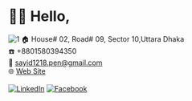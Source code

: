 # :raising_hand_man: Hello,
![1](https://github.com/user-attachments/assets/09f5f057-c4c7-40fa-a4fb-20139e3e0ccc)
:house: House# 02, Road# 09, Sector 10,Uttara Dhaka <br>
:phone: +8801580394350 <br>
:email: sayid1218.pen@gmail.com <br>
:globe_with_meridians: [Web Site](https://abdullah-sayid-portfolio.netlify.app/)    <br> <br>
[![LinkedIn](https://img.shields.io/badge/LinkedIn-%230077B5.svg?logo=linkedin&logoColor=white)](https://linkedin.com/in/abdullah-mohammod-sayid-boiah-b58594267) 
[![Facebook](https://img.shields.io/badge/Facebook-%231877F2.svg?logo=Facebook&logoColor=white)](https://facebook.com/Abdullah.Sayid.1218)  
